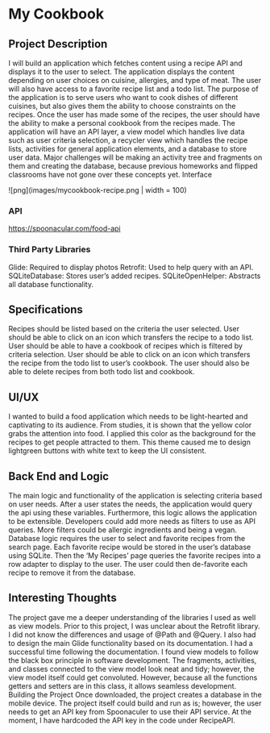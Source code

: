 # My Cookbook
## Project Description
I will build an application which fetches content using a recipe API and displays it to the user to select. The application displays the content depending on user choices on cuisine, allergies, and type of meat. The user will also have access to a favorite recipe list and a todo list. 
	The purpose of the application is to serve users who want to cook dishes of different cuisines, but also gives them the ability to choose constraints on the recipes. Once the user has made some of the recipes, the user should have the ability to make a personal cookbook from the recipes made.
	The application will have an API layer, a view model which handles live data such as user criteria selection, a recycler view which handles the recipe lists, activities for general application elements, and a database to store user data. Major challenges will be making an activity tree and fragments on them and creating the database, because previous homeworks and flipped classrooms have not gone over these concepts yet.
Interface

![png](images/mycookbook-recipe.png | width = 100)  

                                 
### API
https://spoonacular.com/food-api

### Third Party Libraries
Glide: Required to display photos
Retrofit: Used to help query with an API.
SQLiteDatabase: Stores user’s added recipes.
SQLiteOpenHelper: Abstracts all database functionality.
## Specifications
Recipes should be listed based on the criteria the user selected.
User should be able to click on an icon which transfers the recipe to a todo list.
User should be able to have a cookbook of recipes which is filtered by criteria selection.
User should be able to click on an icon which transfers the recipe from the todo list to user’s cookbook. 
The user should also be able to delete recipes from both todo list and cookbook.
## UI/UX
I wanted to build a food application which needs to be light-hearted and captivating to its audience. From studies, it is shown that the yellow color grabs the attention into food. I applied this color as the background for the recipes to get people attracted to them. This theme caused me to design lightgreen buttons with white text to keep the UI consistent.

## Back End and Logic
The main logic and functionality of the application is selecting criteria based on user needs. After a user states the needs, the application would query the api using these variables. Furthermore, this logic allows the application to be extensible. Developers could add more needs as filters to use as API queries. More filters could be allergic ingredients and being a vegan.
Database logic requires the user to select and favorite recipes from the search page. Each favorite recipe would be stored in the user’s database using SQLite. Then the ‘My Recipes’ page queries the favorite recipes into a row adapter to display to the user. The user could then de-favorite each recipe to remove it from the database.

## Interesting Thoughts
The project gave me a deeper understanding of the libraries I used as well as view models. Prior to this project, I was unclear about the Retrofit library. I did not know the differences and usage of @Path and @Query. I also had to design the main Glide functionality based on its documentation. I had a successful time following the documentation.
I found view models to follow the black box principle in software development. The fragments, activities, and classes connected to the view model look neat and tidy; however, the view model itself could get convoluted. However, because all the functions getters and setters are in this class, it allows seamless development.
Building the Project
Once downloaded, the project creates a database in the mobile device. The project itself could build and run as is; however, the user needs to get an API key from Spoonaculer to use their API service. At the moment, I have hardcoded the API key in the code under RecipeAPI.
